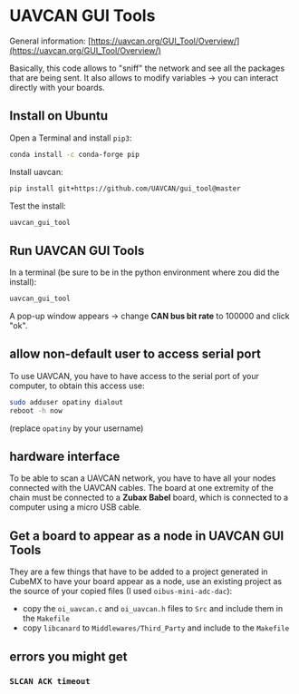 # UAVCAN GUI Tools

General information: [https://uavcan.org/GUI_Tool/Overview/](https://uavcan.org/GUI_Tool/Overview/)

Basically, this code allows to "sniff" the network and see all the packages that are being sent. It also allows to modify variables -> you can interact directly with your boards.

## Install on Ubuntu

Open a Terminal and install `pip3`:
```bash
conda install -c conda-forge pip
```

Install uavcan:
```bash
pip install git+https://github.com/UAVCAN/gui_tool@master
```
Test the install:
```bash
uavcan_gui_tool 
```

## Run UAVCAN GUI Tools
In a terminal (be sure to be in the python environment where zou did the install):

```bash
uavcan_gui_tool
```

A pop-up window appears -> change **CAN bus bit rate** to 100000 and click "ok".

## allow non-default user to access serial port

To use UAVCAN, you have to have access to the serial port of your computer, to obtain this access use:
```bash
sudo adduser opatiny dialout
reboot -h now
```
(replace `opatiny` by your username)

## hardware interface

To be able to scan a UAVCAN network, you have to have all your nodes connected with the UAVCAN cables. The board at one extremity of the chain must be connected to a **Zubax Babel** board, which is connected to a computer using a micro USB cable.

## Get a board to appear as a node in UAVCAN GUI Tools

They are a few things that have to be added to a project generated in CubeMX to have your board appear as a node, use an existing project as the source of your copied files (I used `oibus-mini-adc-dac`):
- copy the `oi_uavcan.c` and `oi_uavcan.h` files to `Src` and include them in the `Makefile`
- copy `libcanard` to `Middlewares/Third_Party` and include to the `Makefile`

## errors you might get

### `SLCAN ACK timeout`

